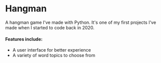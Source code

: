 # Hangman

A hangman game I've made with Python. It's one of my first projects I've made when I started to code back in 2020.

#### Features include:
- A user interface for better experience
- A variety of word topics to choose from